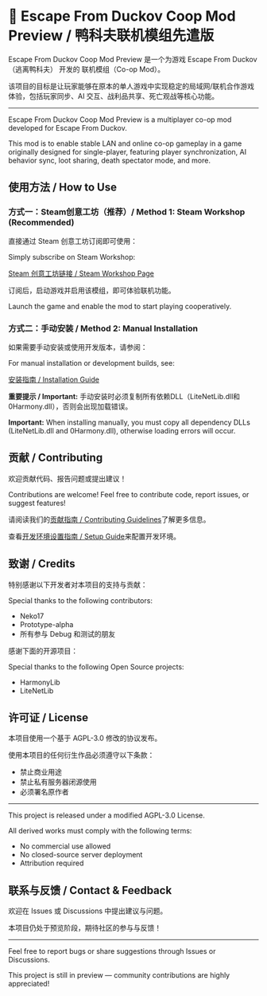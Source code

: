 # 🦆 Escape From Duckov Coop Mod Preview / 鸭科夫联机模组先遣版

Escape From Duckov Coop Mod Preview 是一个为游戏 Escape From Duckov（逃离鸭科夫） 开发的 联机模组（Co-op Mod）。

该项目的目标是让玩家能够在原本的单人游戏中实现稳定的局域网/联机合作游戏体验，包括玩家同步、AI 交互、战利品共享、死亡观战等核心功能。

---

Escape From Duckov Coop Mod Preview is a multiplayer co-op mod developed for Escape From Duckov.

This mod is to enable stable LAN and online co-op gameplay in a game originally designed for single-player, featuring player synchronization, AI behavior sync, loot sharing, death spectator mode, and more.

## 使用方法 / How to Use

### 方式一：Steam创意工坊（推荐）/ Method 1: Steam Workshop (Recommended)

直接通过 Steam 创意工坊订阅即可使用：

Simply subscribe on Steam Workshop:

[Steam 创意工坊链接 / Steam Workshop Page](https://steamcommunity.com/sharedfiles/filedetails/?id=3591341282)

订阅后，启动游戏并启用该模组，即可体验联机功能。

Launch the game and enable the mod to start playing cooperatively.

### 方式二：手动安装 / Method 2: Manual Installation

如果需要手动安装或使用开发版本，请参阅：

For manual installation or development builds, see:

[安装指南 / Installation Guide](INSTALLATION.md)

**重要提示 / Important:** 手动安装时必须复制所有依赖DLL（LiteNetLib.dll和0Harmony.dll），否则会出现加载错误。

**Important:** When installing manually, you must copy all dependency DLLs (LiteNetLib.dll and 0Harmony.dll), otherwise loading errors will occur.


## 贡献 / Contributing

欢迎贡献代码、报告问题或提出建议！

Contributions are welcome! Feel free to contribute code, report issues, or suggest features!

请阅读我们的[贡献指南 / Contributing Guidelines](CONTRIBUTING.md)了解更多信息。

查看[开发环境设置指南 / Setup Guide](SETUP_GUIDE.md)来配置开发环境。

## 致谢 / Credits

特别感谢以下开发者对本项目的支持与贡献：

Special thanks to the following contributors:

-  Neko17
-  Prototype-alpha
-  所有参与 Debug 和测试的朋友

感谢下面的开源项目：

Special thanks to the following Open Source projects:

-  HarmonyLib
-  LiteNetLib

## 许可证 / License

本项目使用一个基于 AGPL-3.0 修改的协议发布。

使用本项目的任何衍生作品必须遵守以下条款：

-   禁止商业用途
-   禁止私有服务器闭源使用
-   必须署名原作者

---

This project is released under a modified AGPL-3.0 License.

All derived works must comply with the following terms:

-   No commercial use allowed
-   No closed-source server deployment
-   Attribution required

## 联系与反馈 / Contact & Feedback

欢迎在 Issues 或 Discussions 中提出建议与问题。

本项目仍处于预览阶段，期待社区的参与与反馈！

---

Feel free to report bugs or share suggestions through Issues or Discussions.

This project is still in preview — community contributions are highly appreciated!
